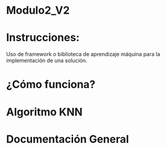 # Modulo2_V2
# Instrucciones:
Uso de framework o biblioteca de aprendizaje máquina para la implementación de una solución.

# ¿Cómo funciona?

# Algoritmo KNN

# Documentación General


